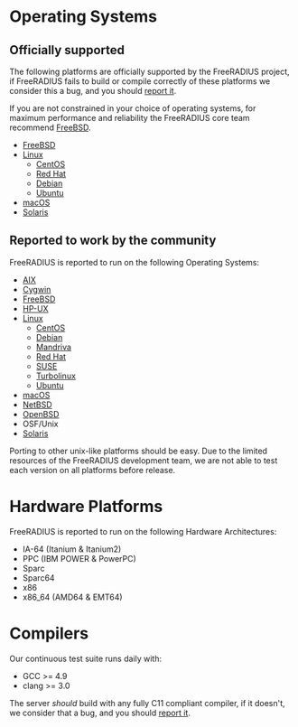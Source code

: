 # Operating Systems
## Officially supported
The following platforms are officially supported by the FreeRADIUS project, if FreeRADIUS fails to build or compile correctly of these platforms we consider this a bug, and you should [report it](http://bugs.freeradius.org).

If you are not constrained in your choice of operating systems, for maximum performance and reliability the FreeRADIUS core team recommend [FreeBSD](http://www.freebsd.org/).

* [FreeBSD](http://www.freebsd.org/)
* [Linux](http://www.kernel.org/)
  * [CentOS](http://www.centos.org/)
  * [Red Hat](http://www.redhat.com/)
  * [Debian](http://www.debian.org/)
  * [Ubuntu](http://www.ubuntu.com/)
* [macOS](http://www.apple.com/)
* [Solaris](hhttp://www.oracle.com/technetwork/server-storage/solaris11/overview/index.html)

## Reported to work by the community
FreeRADIUS is reported to run on the following Operating Systems:
* [AIX](http://www.ibm.com/aix)
* [Cygwin](http://www.cygwin.com/)
* [FreeBSD](http://www.freebsd.org/)
* [HP-UX](http://www.hp.com/products1/unix/)
* [Linux](http://www.kernel.org/)
  * [CentOS](http://www.centos.org/)
  * [Debian](http://www.debian.org/)
  * [Mandriva](http://www.mandriva.com/)
  * [Red Hat](http://www.redhat.com/)
  * [SUSE](http://www.opensuse.org/)
  * [Turbolinux](http://www.turbolinux.com/)
  * [Ubuntu](http://www.ubuntu.com/)
* [macOS](http://www.apple.com/)
* [NetBSD](http://www.netbsd.org/)
* [OpenBSD](http://www.openbsd.org/)
* OSF/Unix
* [Solaris](hhttp://www.oracle.com/technetwork/server-storage/solaris11/overview/index.html)

Porting to other unix-like platforms should be easy. Due to the limited resources of the FreeRADIUS development team, we are not able to test each version on all platforms before release.

# Hardware Platforms

FreeRADIUS is reported to run on the following Hardware Architectures:
* IA-64 (Itanium & Itanium2)
* PPC (IBM POWER & PowerPC)
* Sparc
* Sparc64
* x86
* x86_64 (AMD64 & EMT64)

# Compilers
Our continuous test suite runs daily with:

* GCC >= 4.9
* clang >= 3.0

The server _should_ build with any fully C11 compliant compiler, if it doesn't, we consider that a bug, and you should [report it](http://bugs.freeradius.org).